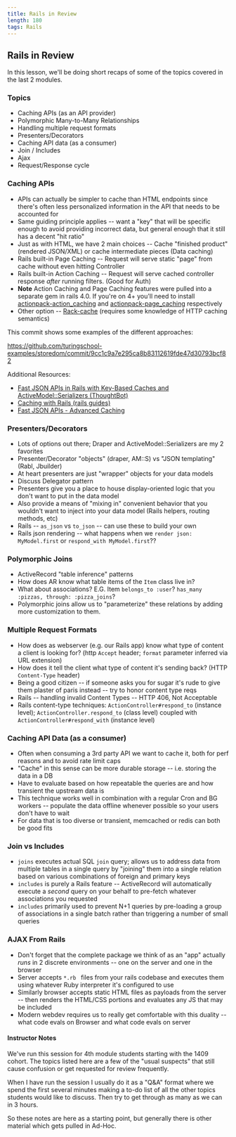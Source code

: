 ```yaml
---
title: Rails in Review
length: 180
tags: Rails
---
```


## Rails in Review

In this lesson, we'll be doing short recaps of some of the topics
covered in the last 2 modules.

### Topics

* Caching APIs (as an API provider)
* Polymorphic Many-to-Many Relationships
* Handling multiple request formats
* Presenters/Decorators
* Caching API data (as a consumer)
* Join / Includes
* Ajax
* Request/Response cycle

### Caching APIs

* APIs can actually be simpler to cache than HTML endpoints since
  there's often less personalized information in the API that needs
  to be accounted for
* Same guiding principle applies -- want a "key" that will be specific
  enough to avoid providing incorrect data, but general enough that it
  still has a decent "hit ratio"
* Just as with HTML, we have 2 main choices -- Cache "finished product"
  (rendered JSON/XML) or cache intermediate pieces (Data caching)
* Rails built-in Page Caching -- Request will serve static "page" from
  cache without even hitting Controller 
* Rails built-in Action Caching -- Request will serve cached controller
  response _after_ running filters. (Good for Auth)
* __Note__ Action Caching and Page Caching features were pulled into a
  separate gem in rails 4.0. If you're on 4+ you'll need to install
  [actionpack-action_caching](https://github.com/rails/actionpack-action_caching)
  and [actionpack-page_caching](https://github.com/rails/actionpack-page_caching) respectively
* Other option -- [Rack-cache](http://rtomayko.github.io/rack-cache/) (requires some
  knowledge of HTTP caching semantics)

This commit shows some examples of the different approaches:

https://github.com/turingschool-examples/storedom/commit/9cc1c9a7e295ca8b83112619fde47d30793bcf82

Additional Resources:

* [Fast JSON APIs in Rails with Key-Based Caches and ActiveModel::Serializers (ThoughtBot)](https://robots.thoughtbot.com/fast-json-apis-in-rails-with-key-based-caches-and)
* [Caching with Rails (rails guides)](http://guides.rubyonrails.org/caching_with_rails.html)
* [Fast JSON APIs - Advanced Caching](http://hawkins.io/2012/07/advanced_caching_part_6-fast_json_apis/)

### Presenters/Decorators

* Lots of options out there; Draper and ActiveModel::Serializers are my
  2 favorites
* Presenter/Decorator "objects" (draper, AM::S) vs "JSON templating"
  (Rabl, Jbuilder)
* At heart presenters are just "wrapper" objects for your data models
* Discuss Delegator pattern
* Presenters give you a place to house display-oriented logic that you
  don't want to put in the data model
* Also provide a means of "mixing in" convenient behavior that you
  wouldn't want to inject into your data model (Rails helpers, routing
  methods, etc)
* Rails -- `as_json` vs `to_json` -- can use these to build your own
* Rails json rendering -- what happens when we `render json:
  MyModel.first` or `respond_with MyModel.first`??

### Polymorphic Joins

* ActiveRecord "table inference" patterns
* How does AR know what table items of the `Item` class live in?
* What about associations? E.G. Item `belongs_to :user`? `has_many
  :pizzas, through: :pizza_joins`?
* Polymorphic joins allow us to "parameterize" these relations by adding
  more customization to them.

### Multiple Request Formats

* How does as webserver (e.g. our Rails app) know what type of content a
  client is looking for? (http `Accept` header; `format` parameter
  inferred via URL extension)
* How does it tell the client what type of content it's sending back?
  (HTTP `Content-Type` header)
* Being a good citizen -- if someone asks you for sugar it's rude to
  give them plaster of paris instead -- try to honor content type reqs
* Rails -- handling invalid Content Types -- HTTP 406, Not Acceptable
* Rails content-type techniques: `ActionController#respond_to` (instance
  level); `ActionController.respond_to` (class level) coupled with
  `ActionController#respond_with` (instance level)

### Caching API Data (as a consumer)

* Often when consuming a 3rd party API we want to cache it, both for
  perf reasons and to avoid rate limit caps
* "Cache" in this sense can be more durable storage -- i.e. storing the
  data in a DB
* Have to evaluate based on how repeatable the queries are and how
  transient the upstream data is
* This technique works well in combination with a regular Cron and BG
  workers -- populate the data offline whenever possible so your users
  don't have to wait
* For data that is too diverse or transient, memcached or redis can both
  be good fits

### Join vs Includes

* `joins` executes actual SQL `join` query; allows us to address data from
  multiple tables in a single query by "joining" them into a single
  relation based on various combinations of foreign and primary keys
* `includes` is purely a Rails feature -- ActiveRecord will automatically
  execute a _second_ query on your behalf to pre-fetch whatever
  associations you requested
* `includes` primarily used to prevent N+1 queries by pre-loading
  a group of associations in a single batch rather than triggering a
  number of small queries

### AJAX From Rails

* Don't forget that the complete package we think of as an "app" actually _runs_
  in 2 discrete environments -- one on the server and one in the browser
* Server accepts `*.rb ` files from your rails codebase and executes
  them using whatever Ruby interpreter it's configured to use
* Similarly browser accepts static HTML files as payloads from the
  server -- then renders the HTML/CSS portions and evaluates any JS that
  may be included
* Modern webdev requires us to really get comfortable with this duality
  -- what code evals on Browser and what code evals on server


#### Instructor Notes

We've run this session for 4th module students starting with the 1409
cohort. The topics listed here are a few of the "usual suspects" that
still cause confusion or get requested for review frequently.

When I have run the session I usually do it as a "Q&A" format where we
spend the first several minutes making a to-do list of all the other
topics students would like to discuss. Then try to get through as many
as we can in 3 hours.

So these notes are here as a starting point, but generally there is
other material which gets pulled in Ad-Hoc.

